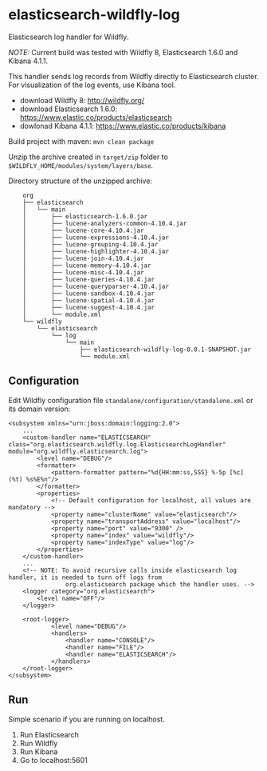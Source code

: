 # elasticsearch-wildfly-log
Elasticsearch log handler for Wildfly.

*NOTE:*
Current build was tested with Wildfly 8, Elasticsearch 1.6.0 and Kibana 4.1.1.

This handler sends log records from Wildfly directly to Elasticsearch cluster.
For visualization of the log events, use Kibana tool.

* download Wildfly 8: http://wildfly.org/
* download Elasticsearch 1.6.0: https://www.elastic.co/products/elasticsearch
* dowlonad Kibana 4.1.1: https://www.elastic.co/products/kibana

Build project with maven: `mvn clean package`

Unzip the archive created in `target/zip` folder to `$WILDFLY_HOME/modules/system/layers/base`.

Directory structure of the unzipped archive:

```
	org
	├── elasticsearch
	│   └── main
	│       ├── elasticsearch-1.6.0.jar
	│       ├── lucene-analyzers-common-4.10.4.jar
	│       ├── lucene-core-4.10.4.jar
	│       ├── lucene-expressions-4.10.4.jar
	│       ├── lucene-grouping-4.10.4.jar
	│       ├── lucene-highlighter-4.10.4.jar
	│       ├── lucene-join-4.10.4.jar
	│       ├── lucene-memory-4.10.4.jar
	│       ├── lucene-misc-4.10.4.jar
	│       ├── lucene-queries-4.10.4.jar
	│       ├── lucene-queryparser-4.10.4.jar
	│       ├── lucene-sandbox-4.10.4.jar
	│       ├── lucene-spatial-4.10.4.jar
	│       ├── lucene-suggest-4.10.4.jar
	│       └── module.xml
	└── wildfly
	    └── elasticsearch
	        └── log
	            └── main
	                ├── elasticsearch-wildfly-log-0.0.1-SNAPSHOT.jar
	                └── module.xml
```
## Configuration

Edit Wildfly configuration file `standalone/configuration/standalone.xml` or its domain version:

```
<subsystem xmlns="urn:jboss:domain:logging:2.0">
	...
	<custom-handler name="ELASTICSEARCH" class="org.elasticsearch.wildfly.log.ElasticsearchLogHandler" module="org.wildfly.elasticsearch.log">
		<level name="DEBUG"/>
		<formatter>
		    <pattern-formatter pattern="%d{HH:mm:ss,SSS} %-5p [%c] (%t) %s%E%n"/>
		</formatter>
		<properties>
			<!-- Default configuration for localhost, all values are mandatory -->
		    <property name="clusterName" value="elasticsearch"/>  
		    <property name="transportAddress" value="localhost"/>  
		    <property name="port" value="9300" />
		    <property name="index" value="wildfly"/>  
		    <property name="indexType" value="log"/>
		</properties>  
	</custom-handler>
	...
	<!-- NOTE: To avoid recursive calls inside elasticsearch log handler, it is needed to turn off logs from
		 		org.elasticsearch package which the handler uses. -->
	<logger category="org.elasticsearch">
	    <level name="OFF"/>
	</logger>
	
	<root-logger>
            <level name="DEBUG"/>
            <handlers>
                <handler name="CONSOLE"/>
                <handler name="FILE"/>
	    		<handler name="ELASTICSEARCH"/>
            </handlers>
    </root-logger>
</subsystem>
```

## Run

Simple scenario if you are running on localhost.

1. Run Elasticsearch
2. Run Wildfly
3. Run Kibana
4. Go to localhost:5601
